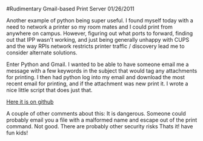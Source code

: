 #Rudimentary Gmail-based Print Server
01/26/2011

Another example of python being super useful. I found myself today with a need to network a printer so my room mates and I could print from anywhere on campus. However, figuring out what ports to forward, finding out that IPP wasn't working, and just being generally unhappy with CUPS and the way RPIs network restricts printer traffic / discovery lead me to consider alternate solutions.

Enter Python and Gmail. I wanted to be able to have someone email me a message with a few keywords in the subject that would tag any attachments for printing. I then had python log into my email and download the most recent email for printing, and if the attachment was new print it. I wrote a nice little script that does just that. 

[Here it is on github](https://github.com/Stonelinks/gmail-printsrv)

A couple of other comments about this: It is dangerous. Someone could probably email you a file with a malformed name and escape out of the print command. Not good. There are probably other security risks  Thats it! have fun kids!

